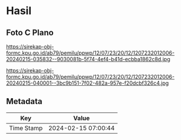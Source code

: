 # Hasil

## Foto C Plano

https://sirekap-obj-formc.kpu.go.id/ab79/pemilu/ppwp/12/07/23/20/12/1207232012006-20240215-035832--9030081b-5f74-4ef4-b41d-ecbba1862c8d.jpg

https://sirekap-obj-formc.kpu.go.id/ab79/pemilu/ppwp/12/07/23/20/12/1207232012006-20240215-040001--3bc9b151-7f02-482a-957e-f20dcbf326c4.jpg


## Metadata

| Key        | Value               |
| ---------- | ------------------- |
| Time Stamp | 2024-02-15 07:00:44 |



